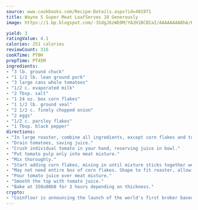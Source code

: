 ```yaml
---
source: www.cookbooks.com/Recipe-Details.aspx?id=401971
title: Wayne S Super Meat LoafServes 10 Generously  
image: https://1.bp.blogspot.com/-3SdgJ6zWE0M/YA2H1BCBIaI/AAAAAAAABhA/KLu9yTsYBMkJQudB_uFGwTypBtmTiBfZgCLcBGAsYHQ/s320/4.png

yield: 3
ratingValue: 4.1
calories: 251 calories
reviewCount: 316
cookTime: PT0H
prepTime: PT45M
ingredients:
- "3 lb. ground chuck"
- "1 1/2 lb. lean ground pork"
- "3 large cans whole tomatoes"
- "1/2 c. evaporated milk"
- "2 Tbsp. salt"
- "1 24 oz. box corn flakes"
- "1 1/2 lb. ground veal"
- "2 1/2 c. finely chopped onion"
- "2 eggs"
- "1/2 c. parsley flakes"
- "1 Tbsp. black pepper"
directions:
- "In large roaster, combine all ingredients, except corn flakes and tomatoes."
- "Drain tomatoes, saving juice."
- "Crush individual tomato in your hand, reserving juice in bowl."
- "Put tomato pulp only into meat mixture."
- "Mix thoroughly."
- "Start adding corn flakes, mixing in until mixture sticks together well."
- "May not need entire box of corn flakes. Shape to fit roaster, allowing 1-inch clearance around edges."
- "Pour tomato juice over meat mixture."
- "Smooth the top with tomato juice."
- "Bake at 350u00b0 for 3 hours depending on thickness."
crypto:
- "Coinfloor is announcing the launch of the world's first broker based bitcoin marketplace."
---
```

